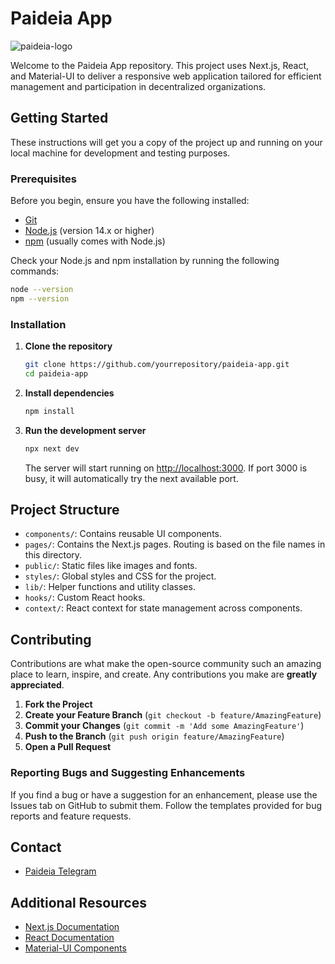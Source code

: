 # Paideia App 

![paideia-logo](https://user-images.githubusercontent.com/86281023/207105982-b0c74a1d-932b-40fb-bbe8-03b8ede4def9.png)

Welcome to the Paideia App repository. This project uses Next.js, React, and Material-UI to deliver a responsive web application tailored for efficient management and participation in decentralized organizations.

## Getting Started

These instructions will get you a copy of the project up and running on your local machine for development and testing purposes.

### Prerequisites

Before you begin, ensure you have the following installed:
- [Git](https://git-scm.com/)
- [Node.js](https://nodejs.org/) (version 14.x or higher)
- [npm](https://www.npmjs.com/) (usually comes with Node.js)

Check your Node.js and npm installation by running the following commands:

```bash
node --version
npm --version
```

### Installation

1. **Clone the repository**

   ```bash
   git clone https://github.com/yourrepository/paideia-app.git
   cd paideia-app
   ```

2. **Install dependencies**

   ```bash
   npm install
   ```

3. **Run the development server**

   ```bash
   npx next dev
   ```

   The server will start running on [http://localhost:3000](http://localhost:3000). If port 3000 is busy, it will automatically try the next available port.

## Project Structure

- `components/`: Contains reusable UI components.
- `pages/`: Contains the Next.js pages. Routing is based on the file names in this directory.
- `public/`: Static files like images and fonts.
- `styles/`: Global styles and CSS for the project.
- `lib/`: Helper functions and utility classes.
- `hooks/`: Custom React hooks.
- `context/`: React context for state management across components.

## Contributing

Contributions are what make the open-source community such an amazing place to learn, inspire, and create. Any contributions you make are **greatly appreciated**.

1. **Fork the Project**
2. **Create your Feature Branch** (`git checkout -b feature/AmazingFeature`)
3. **Commit your Changes** (`git commit -m 'Add some AmazingFeature'`)
4. **Push to the Branch** (`git push origin feature/AmazingFeature`)
5. **Open a Pull Request**

### Reporting Bugs and Suggesting Enhancements

If you find a bug or have a suggestion for an enhancement, please use the Issues tab on GitHub to submit them. Follow the templates provided for bug reports and feature requests.



## Contact

- [Paideia Telegram](https://t.me/@paideiaDAO)

## Additional Resources

- [Next.js Documentation](https://nextjs.org/docs)
- [React Documentation](https://reactjs.org/docs/getting-started.html)
- [Material-UI Components](https://mui.com/)
